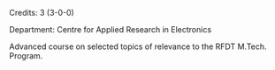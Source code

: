 Credits: 3 (3-0-0)

Department: Centre for Applied Research in Electronics

Advanced course on selected topics of relevance to the RFDT M.Tech. Program.